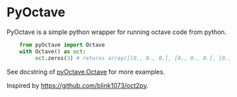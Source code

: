 PyOctave
====

PyOctave is a simple python wrapper for running octave code from python.

```python
    from pyOctave import Octave
    with Octave() as oct:
         oct.zeros(3) # returns array([[0., 0., 0.], [0., 0., 0.], [0., 0., 0.]])
```

See docstring of [pyOctave.Octave](src/pyoctave/__init__.py#L50) for more examples.

Inspired by https://github.com/blink1073/oct2py.

